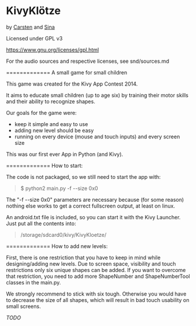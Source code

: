 KivyKlötze
=============
by [Carsten](https://github.com/acidicX) and [Sina]()

Licensed under GPL v3

https://www.gnu.org/licenses/gpl.html

For the audio sources and respective licenses, see snd/sources.md

=============
A small game for small children

This game was created for the Kivy App Contest 2014.

It aims to educate small children (up to age six) by training their motor skills
and their ability to recognize shapes.

Our goals for the game were:

* keep it simple and easy to use
* adding new level should be easy
* running on every device (mouse and touch inputs) and every screen size

This was our first ever App in Python (and Kivy).

=============
How to start:

The code is not packaged, so we still need to start the app with:

> $ python2 main.py -f --size 0x0

The "-f --size 0x0" parameters are necessary because (for some reason)
nothing else works to get a correct fullscreen output, at least on linux.

An android.txt file is included, so you can start it with the Kivy Launcher.
Just put all the contents into:

> /storage/sdcard0/kivy/KivyKloetze/

=============
How to add new levels:

First, there is one restriction that you have to keep in mind while
designing/adding new levels. Due to screen space, visibility and touch restrictions
only six unique shapes can be added. If you want to overcome that restriction,
you need to add more ShapeNumber and ShapeNumberTool classes in the main.py.

We strongly recommend to stick with six tough. Otherwise you would have to decrease the
size of all shapes, which will result in bad touch usability on small screens.

*TODO*